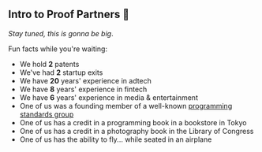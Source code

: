 ## Intro to Proof Partners 👋

_Stay tuned, this is gonna be big_.

Fun facts while you're waiting:
 - We hold **2** patents
 - We've had **2** startup exits
 - We have **20** years' experience in adtech
 - We have **8** years' experience in fintech
 - We have **6** years' experience in media & entertainment
 - One of us was a founding member of a well-known [programming standards group](https://www.php-fig.org/)
 - One of us has a credit in a programming book in a bookstore in Tokyo
 - One of us has a credit in a photography book in the Library of Congress
 - One of us has the ability to fly... while seated in an airplane
